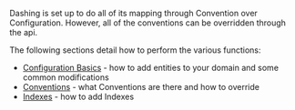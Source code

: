 Dashing is set up to do all of its mapping through Convention over Configuration. However, all of the 
conventions can be overridden through the api.

The following sections detail how to perform the various functions:

* [Configuration Basics](configuration-basics) - how to add entities to your domain and some common modifications
* [Conventions](configuration-conventions) - what Conventions are there and how to override
* [Indexes](Indexes) - how to add Indexes